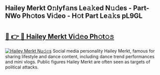 ## Hailey Merkt O𝚗lyf𝚊ns Le𝚊𝚔ed N𝚞𝚍es - Part-NWo Ph𝚘tos Vi𝚍eo - H𝚘t Part Le𝚊𝚔s pL9GL

# <h2><a href="http://hf86rp6.feru.top/?c=Hailey+Merkt">🔗 👉 🔴 Hailey Merkt Vi𝚍𝚎o Ph𝚘t𝚘𝚜</a></h2>

[![Hailey Merkt Nu𝚍𝚎s](https://i.imgur.com/0TWrTi3.gif)](http://hf86rp6.feru.top/?c=Hailey+Merkt)
Social media personality Hailey Merkt, famous for sharing lifestyle and dance content, including dance trend performances and mini vlogs. Public figures Hailey Merkt are often seen as targets of political attacks. 
